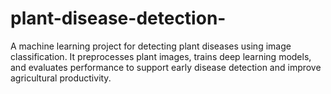 # plant-disease-detection-
A machine learning project for detecting plant diseases using image classification. It preprocesses plant images, trains deep learning models, and evaluates performance to support early disease detection and improve agricultural productivity.
